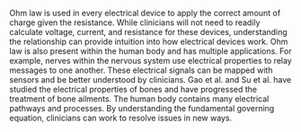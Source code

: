 Ohm law is used in every electrical device to apply the correct amount of charge given the resistance. While clinicians will not need to readily calculate voltage, current, and resistance for these devices, understanding the relationship can provide intuition into how electrical devices work. Ohm law is also present within the human body and has multiple applications. For example, nerves within the nervous system use electrical properties to relay messages to one another. These electrical signals can be mapped with sensors and be better understood by clinicians. Gao et al. and Su et al. have studied the electrical properties of bones and have progressed the treatment of bone ailments. The human body contains many electrical pathways and processes. By understanding the fundamental governing equation, clinicians can work to resolve issues in new ways.